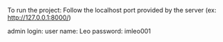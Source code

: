 To run the project:
Follow the localhost port provided by the server (ex: http://127.0.0.1:8000/)

admin login:
user name: Leo
password: imleo001
